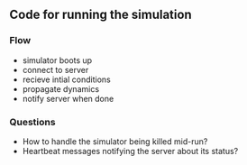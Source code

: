 ## Code for running the simulation

### Flow
- simulator boots up
- connect to server
- recieve intial conditions
- propagate dynamics
- notify server when done

### Questions
- How to handle the simulator being killed mid-run?
- Heartbeat messages notifying the server about its status?
